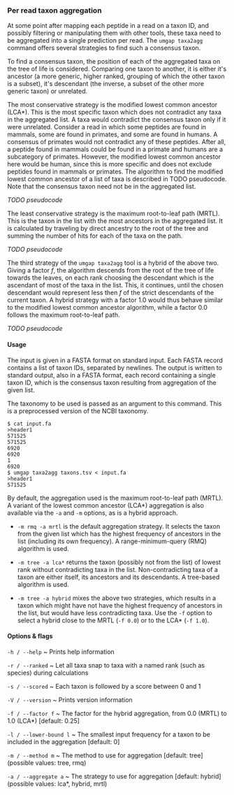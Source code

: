 ### Per read taxon aggregation

At some point after mapping each peptide in a read on a taxon ID, and
possibly filtering or manipulating them with other tools, these taxa
need to be aggregated into a single prediction per read. The `umgap
taxa2agg` command offers several strategies to find such a consensus
taxon.

To find a consensus taxon, the position of each of the aggregated taxa
on the tree of life is considered. Comparing one taxon to another, it is
either it's ancestor (a more generic, higher ranked, grouping of which
the other taxon is a subset), it's descendant (the inverse, a subset of
the other more generic taxon) or unrelated.

The most conservative strategy is the modified lowest common ancestor
(LCA\*). This is the most specific taxon which does not contradict any
taxa in the aggregated list. A taxa would contradict the consensus
taxon only if it were unrelated. Consider a read in which some peptides
are found in mammals, some are found in primates, and some are found
in humans. A consensus of primates would not contradict any of these
peptides. After all, a peptide found in mammals could be found in
a primate and humans are a subcategory of primates. However, the
modified lowest common ancestor here would be human, since this is more
specific and does not exclude peptides found in mammals or primates. The
algorithm to find the modified lowest common ancestor of a list of taxa
is described in TODO pseudocode. Note that the consensus taxon need not
be in the aggregated list.

*TODO pseudocode*

The least conservative strategy is the maximum root-to-leaf path (MRTL).
This is the taxon in the list with the most ancestors in the aggregated
list. It is calculated by traveling by direct ancestry to the root of
the tree and summing the number of hits for each of the taxa on the
path.

*TODO pseudocode*

The third strategy of the `umgap taxa2agg` tool is a hybrid of the above
two. Giving a factor *f*, the algorithm descends from the root of the
tree of life towards the leaves, on each rank choosing the descendant
which is the ascendant of most of the taxa in the list. This, it
continues, until the chosen descendant would represent less then *f*
of the strict descendants of the current taxon. A hybrid strategy with
a factor 1.0 would thus behave similar to the modified lowest common
ancestor algorithm, while a factor 0.0 follows the maximum root-to-leaf
path.

*TODO pseudocode*

#### Usage

The input is given in a FASTA format on standard input. Each FASTA
record contains a list of taxon IDs, separated by newlines. The output
is written to standard output, also in a FASTA format, each record
containing a single taxon ID, which is the consensus taxon resulting
from aggregation of the given list.

The taxonomy to be used is passed as an argument to this command. This
is a preprocessed version of the NCBI taxonomy.

```shell
$ cat input.fa
>header1
571525
571525
6920
6920
1
6920
$ umgap taxa2agg taxons.tsv < input.fa
>header1
571525
```

By default, the aggregation used is the maximum root-to-leaf path
(MRTL). A variant of the lowest common ancestor (LCA\*) aggregation is
also available via the `-a` and `-m` options, as is a hybrid approach.

* `-m rmq -a mrtl` is the default aggregation strategy. It selects the
  taxon from the given list which has the highest frequency of ancestors
  in the list (including its own frequency). A range-minimum-query (RMQ)
  algorithm is used.

* `-m tree -a lca*` returns the taxon (possibly not from the list) of
  lowest rank without contradicting taxa in the list. Non-contradicting
  taxa of a taxon are either itself, its ancestors and its descendants.
  A tree-based algorithm is used.

* `-m tree -a hybrid` mixes the above two strategies, which results in a
  taxon which might have not have the highest frequency of ancestors in
  the list, but would have less contradicting taxa. Use the `-f` option
  to select a hybrid close to the MRTL (`-f 0.0`) or to the LCA\*
  (`-f 1.0`).

#### Options & flags

`-h / --help`
  ~ Prints help information

`-r / --ranked`
  ~ Let all taxa snap to taxa with a named rank (such as species) during
    calculations

`-s / --scored`
  ~ Each taxon is followed by a score between 0 and 1

`-V / --version`
  ~ Prints version information

`-f / --factor f`
  ~ The factor for the hybrid aggregation, from 0.0 (MRTL) to 1.0
    (LCA\*) [default: 0.25]

`-l / --lower-bound l`
  ~ The smallest input frequency for a taxon to be included in the
    aggregation [default: 0]

`-m / --method m`
  ~ The method to use for aggregation [default: tree] (possible values:
    tree, rmq)

`-a / --aggregate a`
  ~ The strategy to use for aggregation [default: hybrid] (possible
    values: lca\*, hybrid, mrtl)
